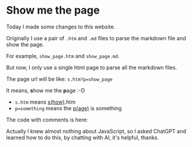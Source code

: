 # Show me the page

Today I made some changes to this website. 

Originally I use a pair of `.htm` and `.md` files to parse the markdown file and show the page.

For example, `show_page.htm` and `show_page.md`.

But now, I only use a single html page to parse all the markdown files.

The page url will be like: `s.htm?p=show_page`

It means, **s**how me the **p**age :-D
- `s.htm` means <u>s(how)</u>.htm
- `p=something` means the <u>p(age)</u> is something

The code with comments is here: 

  <script>
      document.open();
      document.write("<h1>Out with the old, in with the new!</h1>");
      document.close();
  </script>

Actually I knew almost nothing about JavaScript, so I asked ChatGPT and learned how to do this, by chatting with AI, it's helpful, thanks.

<script src="https://gist.github.com/jamesec/606636df1542b0afa3b77013b56da240.js"></script>
